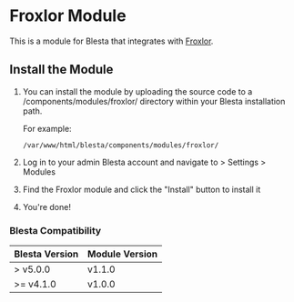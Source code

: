 # Froxlor Module

This is a module for Blesta that integrates with [Froxlor](https://froxlor.org/).

## Install the Module

1. You can install the module by uploading the source code
to a /components/modules/froxlor/ directory within your Blesta installation path.

    For example:

    ```
    /var/www/html/blesta/components/modules/froxlor/
    ```

3. Log in to your admin Blesta account and navigate to > Settings > Modules

4. Find the Froxlor module and click the "Install" button to install it

5. You're done!

### Blesta Compatibility

|Blesta Version|Module Version|
|--------------|--------------|
| > v5.0.0     | v1.1.0       |
| >= v4.1.0    | v1.0.0       |
